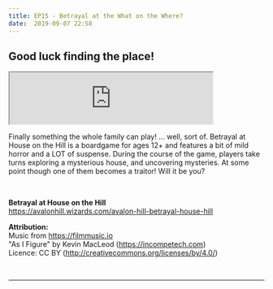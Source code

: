 ```yaml
---
title: EP15 - Betrayal at the What on the Where?
date:  2019-09-07 22:58
---
```


## Good luck finding the place!

<iframe src="https://anchor.fm/letthediceroll/embed/episodes/EP15---Betrayal-at-the-What-on-the-Where-e596h0" height="102px" width="400px" frameborder="3" scrolling="no"></iframe>

<p>Finally something the whole family can play! ... well, sort of. Betrayal at House on the Hill is a boardgame for ages 12+ and features a bit of mild horror and a LOT of suspense. During the course of the game, players take turns exploring a mysterious house, and uncovering mysteries. At some point though one of them becomes a traitor! Will it be you?</p>
<br />

<p><strong>Betrayal at House on the Hill</strong><br />
<a href="https://avalonhill.wizards.com/avalon-hill-betrayal-house-hill">https://avalonhill.wizards.com/avalon-hill-betrayal-house-hill</a></p>

<p><strong>Attribution:</strong><br>
Music from <a href="https://filmmusic.io">https://filmmusic.io</a><br>
"As I Figure" by Kevin MacLeod (<a href="https://incompetech.com">https://incompetech.com</a>)<br>
Licence: CC BY (<a href="http://creativecommons.org/licenses/by/4.0/">http://creativecommons.org/licenses/by/4.0/</a>)</p>
<p><br></p>

***
